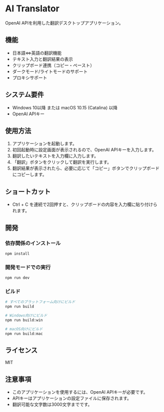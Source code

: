 # AI Translator

OpenAI APIを利用した翻訳デスクトップアプリケーション。

## 機能

- 日本語⇔英語の翻訳機能
- テキスト入力と翻訳結果の表示
- クリップボード連携（コピー・ペースト）
- ダークモード/ライトモードのサポート
- プロキシサポート

## システム要件

- Windows 10以降 または macOS 10.15 (Catalina) 以降
- OpenAI APIキー

## 使用方法

1. アプリケーションを起動します。
2. 初回起動時に設定画面が表示されるので、OpenAI APIキーを入力します。
3. 翻訳したいテキストを入力欄に入力します。
4. 「翻訳」ボタンをクリックして翻訳を実行します。
5. 翻訳結果が表示されたら、必要に応じて「コピー」ボタンでクリップボードにコピーします。

## ショートカット

- Ctrl + C を連続で2回押すと、クリップボードの内容を入力欄に貼り付けられます。

## 開発

### 依存関係のインストール

```bash
npm install
```

### 開発モードでの実行

```bash
npm run dev
```

### ビルド

```bash
# すべてのプラットフォーム向けにビルド
npm run build

# Windows向けにビルド
npm run build:win

# macOS向けにビルド
npm run build:mac
```

## ライセンス

MIT

## 注意事項

- このアプリケーションを使用するには、OpenAI APIキーが必要です。
- APIキーはアプリケーションの設定ファイルに保存されます。
- 翻訳可能な文字数は3000文字までです。 